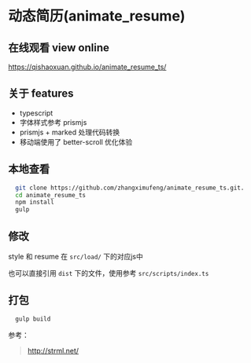 # 动态简历(animate_resume)

## 在线观看 view online

https://qishaoxuan.github.io/animate_resume_ts/

## 关于 features

- typescript
- 字体样式参考 prismjs
- prismjs + marked 处理代码转换
- 移动端使用了 better-scroll 优化体验

## 本地查看

```bash
  git clone https://github.com/zhangximufeng/animate_resume_ts.git.
  cd animate_resume_ts
  npm install
  gulp
```

## 修改

style 和 resume 在 `src/load/` 下的对应js中

也可以直接引用 `dist` 下的文件，使用参考 `src/scripts/index.ts`

## 打包

```bash
  gulp build
```

参考：

> http://strml.net/
